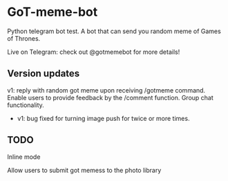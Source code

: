 # GoT-meme-bot
Python telegram bot test. A bot that can send you random meme of Games of Thrones.

Live on Telegram: check out @gotmemebot for more details!

## Version updates

v1: reply with random got meme upon receiving /gotmeme command. Enable users to provide feedback by the /comment function. 
Group chat functionality.

* v1: bug fixed for turning image push for twice or more times.

## TODO

Inline mode

Allow users to submit got memess to the photo library

